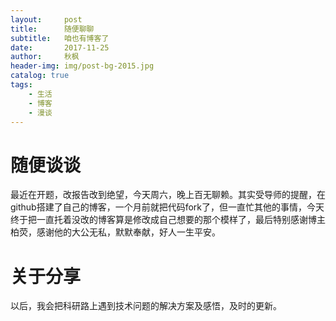 ```yaml
---
layout:     post
title:      随便聊聊
subtitle:   咱也有博客了 
date:       2017-11-25
author:     秋枫
header-img: img/post-bg-2015.jpg
catalog: true
tags:
    - 生活
    - 博客
    - 漫谈
---
```


# 随便谈谈

最近在开题，改报告改到绝望，今天周六，晚上百无聊赖。其实受导师的提醒，在github搭建了自己的博客，一个月前就把代码fork了，但一直忙其他的事情，今天终于把一直托着没改的博客算是修改成自己想要的那个模样了，最后特别感谢博主柏荧，感谢他的大公无私，默默奉献，好人一生平安。

# 关于分享
以后，我会把科研路上遇到技术问题的解决方案及感悟，及时的更新。

